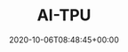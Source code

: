 ---
title : "AI-TPU"
description: "AI-TPU"
lead: "AI-TPU"
date: 2020-10-06T08:48:45+00:00
lastmod: 2020-10-06T08:48:45+00:00
draft: false
images: []
---